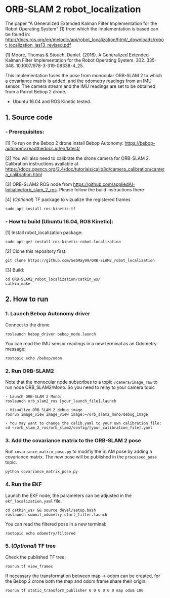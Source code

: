 # ORB-SLAM 2 robot_localization

The paper "A Generalized Extended Kalman Filter Implementation for the Robot Operating System" (1) from which the implementation is based can be found in: http://docs.ros.org/en/melodic/api/robot_localization/html/_downloads/robot_localization_ias13_revised.pdf 

(1) Moore, Thomas & Stouch, Daniel. (2016). A Generalized Extended Kalman Filter Implementation for the Robot Operating System. 302. 335-348. 10.1007/978-3-319-08338-4_25.

This implementation fuses the pose from monocular ORB-SLAM 2 to which a covariance matrix is added, and the odometry readings from an IMU sensor. The camera stream and the IMU readings are set to be obtained from a Parrot Bebop 2 drone.
- Ubuntu 16.04 and ROS Kinetic tested.

## 1. Source code
### - Prerequisites:

[1] To run on the Bebop 2 drone install Bebop Autonomy: https://bebop-autonomy.readthedocs.io/en/latest/
    
[2] You will also need to calibrate the drone camera for ORB-SLAM 2. Calibration instructions available at    https://docs.opencv.org/2.4/doc/tutorials/calib3d/camera_calibration/camera_calibration.html

[3] ORB-SLAM2 ROS node from https://github.com/appliedAI-Initiative/orb_slam_2_ros. Please follow the build instructions there

[4] (*Optional*) TF package to vizualize the registered frames
````
sudo apt install ros-kinetic-tf
````
### - How to build (Ubuntu 16.04, ROS Kinetic):
[1] Install robot_localization package:
````
sudo apt-get install ros-kinetic-robot-localization
````
[2] Clone this repository first:
````
git clone https://github.com/SebMay99/ORB-SLAM2_robot_localization
````
[3] Build:
````
cd ORB-SLAM2_robot_localization/catkin_ws/
catkin_make
````
## 2. How to run
### 1. Launch Bebop Autonomy driver
Connect to the drone
````
roslaunch bebop_driver bebop_node.launch
````
You can read the IMU sensor readings in a new terminal as an Odometry message:
````
rostopic echo /bebop/odom
````
### 2. Run ORB-SLAM2
Note that the monocular node subscribes to a topic `/camera/image_raw` to run node ORB_SLAM2/Mono. So you need to relay to your camera topic
````
- Launch ORB-SLAM 2 Mono:
roslaunch orb_slam2_ros [your_launch_file].launch

- Visualize ORB SLAM 2 debug image
rosrun image_view image_view image:=/orb_slam2_mono/debug_image

- You may want to change the calib.yaml to your own calibration file:
cd ~/orb_slam_2_ros/orb_slam2/config/[your_calibration_file].yaml

````
### 3. Add the covariance matrix to the ORB-SLAM 2 pose
Run `covariance_matrix_pose.py` to modifiy the SLAM pose by adding a covariance matrix. The new pose will be published in the `processed_pose` topic.
````
python covariance_matrix_pose.py
````

### 4. Run the EKF
Launch the EKF node, the parameters can be adjusted in the `ekf_localization.yaml` file.
````
cd catkin_ws/ && source devel/setup.bash 
roslaunch summit_odometry start_filter.launch
````
You can read the filtered pose in a new terminal:
````
rostopic echo odometry/filtered
````

### 5. (*Optional*) TF tree
Check the published TF tree:
````
rosrun tf view_frames
````
If necessary the transformation between map -> odom can be created, for the Bebop 2 drone both the map and odom frame share their origin.
````
rosrun tf static_transform_publisher 0 0 0 0 0 0 map odom 100
````
